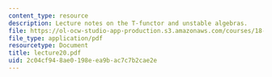```yaml
---
content_type: resource
description: Lecture notes on the T-functor and unstable algebras.
file: https://ol-ocw-studio-app-production.s3.amazonaws.com/courses/18-917-topics-in-algebraic-topology-the-sullivan-conjecture-fall-2007/2c04cf948ae0198eea9bac7c7b2cae2e_lecture20.pdf
file_type: application/pdf
resourcetype: Document
title: lecture20.pdf
uid: 2c04cf94-8ae0-198e-ea9b-ac7c7b2cae2e
---
```

